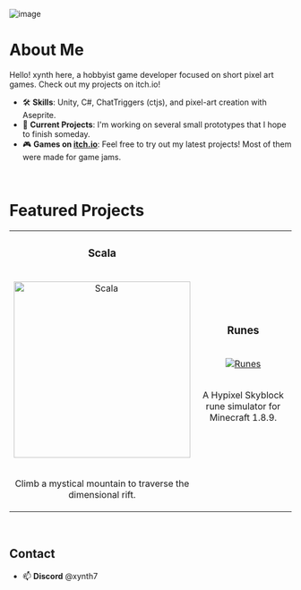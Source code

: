 ![image](https://github.com/user-attachments/assets/6f748caf-4a1b-4d8d-9755-8311240dc550)

# About Me

Hello! xynth here, a hobbyist game developer focused on short pixel art games. Check out my projects on itch.io!

- 🛠 **Skills**: Unity, C#, ChatTriggers (ctjs), and pixel-art creation with Aseprite.
- 🌟 **Current Projects**: I'm working on several small prototypes that I hope to finish someday.
- 🎮 **Games on [itch.io](https://xynth.itch.io)**: Feel free to try out my latest projects! Most of them were made for game jams.

<br>

# Featured Projects

<style>
  .project-image {
    transition: transform 0.3s ease;
  }

  .project-image:hover {
    transform: scale(0.9);
  }
</style>

<table>
<tr>
<td width="50%">
<h3 align="center">Scala</h3>
<br>
<div align="center">
<a href="https://xynth.itch.io/scala" target="_blank">
<img src="https://img.itch.zone/aW1nLzE3Mzk4MjY4LnBuZw==/315x250%23c/yHgXO6.png" width="315" height="250" alt="Scala" style="max-width: 100%; height: auto;">
</a>
<br>
<br>
<p>Climb a mystical mountain to traverse the dimensional rift.</p>
</div>
</td>

<td width="50%">
<h3 align="center">Runes</h3>
<br>
<div align="center">                                       
<a href="https://www.chattriggers.com/modules/v/Runes" target="_blank">
<img src="https://i.imgur.com/97colYQ.png" width="auto" height="250" alt="Runes" style="max-width: 100%; height: auto;">
</a>
<br>
<br>
<p>A Hypixel Skyblock rune simulator for Minecraft 1.8.9.</p>
</div>                                                             
</td>
</tr>
</table>

<br>

## Contact
- 📫 **Discord** @xynth7
